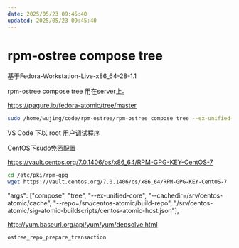 ```yaml
---
date: 2025/05/23 09:45:40
updated: 2025/05/23 09:45:40
---
```


# rpm-ostree compose tree

基于Fedora-Workstation-Live-x86_64-28-1.1

rpm-ostree compose tree 用在server上。

https://pagure.io/fedora-atomic/tree/master

```bash
sudo /home/wujing/code/rpm-ostree/rpm-ostree compose tree --ex-unified-core --cachedir=cache --repo=/srv/centos-atomic/build-repo sig-atomic-buildscripts/centos-atomic-host.json
```

VS Code 下以 root 用户调试程序

CentOS下sudo免密配置

https://vault.centos.org/7.0.1406/os/x86_64/RPM-GPG-KEY-CentOS-7

```bash
cd /etc/pki/rpm-gpg
wget https://vault.centos.org/7.0.1406/os/x86_64/RPM-GPG-KEY-CentOS-7
```

"args": ["compose", "tree", "--ex-unified-core", "--cachedir=/srv/centos-atomic/cache", "--repo=/srv/centos-atomic/build-repo", "/srv/centos-atomic/sig-atomic-buildscripts/centos-atomic-host.json"],

http://yum.baseurl.org/api/yum/yum/depsolve.html

```bash
ostree_repo_prepare_transaction
```
